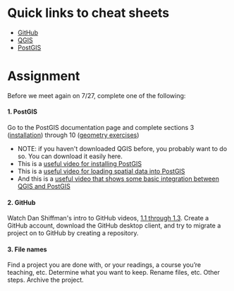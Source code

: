 # Quick links to cheat sheets

- [GitHub](01_github-cheat-sheet)
- [QGIS](02_qgis-data-cheat-sheet)
- [PostGIS](03_postgis-cheat-sheet)

# Assignment

Before we meet again on 7/27, complete one of the following:

#### 1. PostGIS
Go to the PostGIS documentation page and complete sections 3 ([installation](https://postgis.net/workshops/postgis-intro/installation.html)) through 10 ([geometry exercises](https://postgis.net/workshops/postgis-intro/geometries_exercises.html))
  - NOTE: if you haven't downloaded QGIS before, you probably want to do so. You can download it easily here.
  - This is a [useful video for installing PostGIS](https://www.youtube.com/watch?v=tTUM9XfDvqk&t=0s)
  - This is a [useful video for loading spatial data into PostGIS](https://www.youtube.com/watch?v=vvZHtEcbEbI)
  - And this is a [useful video that shows some basic integration between QGIS and PostGIS](https://www.youtube.com/watch?v=eddcoyLtqqs)


#### 2. GitHub
Watch Dan Shiffman's intro to GitHub videos, [1.1 through 1.3](https://www.youtube.com/watch?v=BCQHnlnPusY&list=PLRqwX-V7Uu6ZF9C0YMKuns9sLDzK6zoiV). Create a GitHub account, download the GitHub desktop client, and try to migrate a project on to GitHub by creating a repository.

#### 3. File names
Find a project you are done with, or your readings, a course you’re teaching, etc. Determine what you want to keep. Rename files, etc. Other steps. Archive the project.

